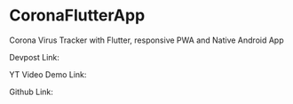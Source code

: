 # CoronaFlutterApp

Corona Virus Tracker with Flutter, responsive PWA and Native Android App

Devpost Link:

YT Video Demo Link:

Github Link:
